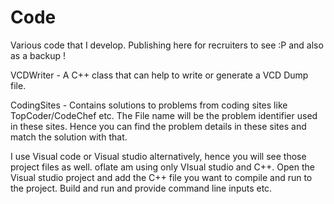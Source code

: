 # Code
Various code that I develop. Publishing here for recruiters to see :P and also as a backup !

VCDWriter - A C++ class that can help to write or generate a VCD Dump file. 

CodingSites - Contains solutions to problems from coding sites like TopCoder/CodeChef etc. 
The File name will be the problem identifier used in these sites. 
Hence you can find the problem details in these sites and match the solution with that.

I use Visual code or Visual studio alternatively, hence you will see those project files as well.
oflate am using only VIsual studio and C++.
Open the Visual studio project and add the C++ file you want to compile and run to the project. Build and run and provide command line inputs etc.

